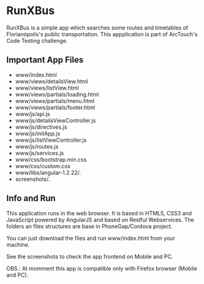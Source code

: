 RunXBus
=====
RunXBus is a simple app which searches some routes and timetables of Florianópolis's public transportation.
This appplication is part of ArcTouch's Code Testing challenge.


Important App Files
---------------------------
* www/index.html
* www/views/detailsView.html
* www/views/listView.html
* www/views/partials/loading.html 
* www/views/partials/menu.html
* www/views/partials/footer.html 
* www/js/api.js
* www/js/detailsViewController.js
* www/js/directives.js
* www/js/initApp.js
* www/js/listViewController.js
* www/js/routes.js
* www/js/services.js
* www/css/bootstrap.min.css 
* www/css/custom.css
* www/libs/angular-1.2.22/*.*
* screenshots/*.*


Info and Run
------------------------------
This application runs in the web browser. 
It is based in HTML5, CSS3 and JavaScript powered by AngularJS and based on Restful Webservices.
The folders an files structures are base in PhoneGap/Cordova project.

You can just download the files and run www/index.html from your machine.

See the screenshots to check the app frontend on Mobile and PC.

OBS.: At momment this app is compatible only with Firefox browser (Mobile and PC).
